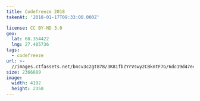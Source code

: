 ```yaml
---
title: Codefreeze 2018
takenAt: '2018-01-17T09:33:00.000Z'

license: CC BY-ND 3.0
geo:
  lat: 68.354422
  lng: 27.485736
tags:
  - codefreeze
url: >-
  //images.ctfassets.net/bncv3c2gt878/3K81fbZYrVswy2CBkntF7G/6dc19d47e45acf4c5d0d6cf99bd7f923/codefreeze-2018_25929181428_o
size: 2366689
image:
  width: 4192
  height: 2358
---
```

